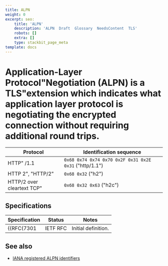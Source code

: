 ```yaml
---
title: ALPN
weight: 0
excerpt: seo:
    title: 'ALPN'
    description: 'ALPN  Draft  Glossary  NeedsContent  TLS'
    robots: []
    extra: []
    type: stackbit_page_meta
template: docs
---
```



# **Application-Layer Protocol"Negotiation** (**ALPN**) is a TLS"extension which indicates what application layer protocol is negotiating the encrypted connection without requiring additional round trips.

| Protocol                                       | Identification sequence                                |
| ---------------------------------------------- | ------------------------------------------------------ |
| HTTP" /1.1               | `0x68 0x74 0x74 0x70 0x2F 0x31 0x2E 0x31` ("http/1.1") |
| HTTP 2", "HTTP/2"  | `0x68 0x32` ("h2")                                     |
| HTTP/2 over cleartext TCP"| `0x68 0x32 0x63` ("h2c")                               |

## Specifications

| Specification    | Status   | Notes               |
| ---------------- | -------- | ------------------- |
| {{RFC(7301| IETF RFC | Initial definition. |

## See also

- [IANA registered ALPN identifiers](https://www.iana.org/assignments/tls-extensiontype-values/tls-extensiontype-values.xhtml#alpn-protocol-ids)

